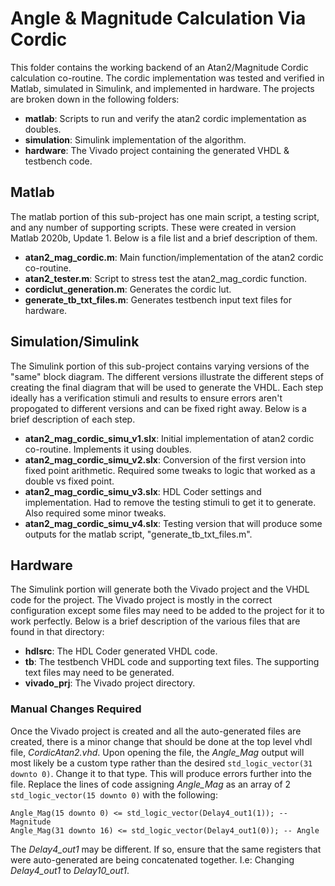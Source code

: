 # Angle & Magnitude Calculation Via Cordic
This folder contains the working backend of an Atan2/Magnitude Cordic
calculation co-routine. The cordic implementation was tested and verified in
Matlab, simulated in Simulink, and implemented in hardware. The projects are
broken down in the following folders:
 - **matlab**: Scripts to run and verify the atan2 cordic implementation as doubles.
 - **simulation**: Simulink implementation of the algorithm.
 - **hardware**: The Vivado project containing the generated VHDL & testbench code.

## Matlab
The matlab portion of this sub-project has one main script, a testing script,
and any number of supporting scripts. These were created in version Matlab
2020b, Update 1. Below is a file list and a brief description of them.
 - **atan2_mag_cordic.m**: Main function/implementation of the atan2 cordic 
co-routine.
 - **atan2_tester.m**: Script to stress test the atan2_mag_cordic function.
 - **cordiclut_generation.m**: Generates the cordic lut.
 - **generate_tb_txt_files.m**: Generates testbench input text files for hardware.

## Simulation/Simulink
The Simulink portion of this sub-project contains varying versions of the "same"
block diagram. The different versions illustrate the different steps of creating
the final diagram that will be used to generate the VHDL. Each step ideally has
a verification stimuli and results to ensure errors aren't propogated to
different versions and can be fixed right away. Below is a brief description of
each step.
 - **atan2_mag_cordic_simu_v1.slx**: Initial implementation of atan2 cordic
co-routine. Implements it using doubles.
 - **atan2_mag_cordic_simu_v2.slx**: Conversion of the first version into fixed
point arithmetic. Required some tweaks to logic that worked as a double vs fixed
point.
 - **atan2_mag_cordic_simu_v3.slx**: HDL Coder settings and implementation. Had to
remove the testing stimuli to get it to generate. Also required some minor
tweaks.
 - **atan2_mag_cordic_simu_v4.slx**: Testing version that will produce some outputs
for the matlab script, "generate_tb_txt_files.m".

## Hardware
The Simulink portion will generate both the Vivado project and the VHDL code for
the project. The Vivado project is mostly in the correct configuration except
some files may need to be added to the project for it to work perfectly. Below
is a brief description of the various files that are found in that directory:
 - **hdlsrc**: The HDL Coder generated VHDL code.
 - **tb**: The testbench VHDL code and supporting text files. The supporting text
files may need to be generated.
 - **vivado_prj**: The Vivado project directory.

### Manual Changes Required
Once the Vivado project is created and all the auto-generated files are created,
there is a minor change that should be done at the top level vhdl file,
*CordicAtan2.vhd*. Upon opening the file, the *Angle_Mag* output will most
likely be a custom type rather than the desired
```std_logic_vector(31 downto 0)```. Change it to that type. This will produce
errors further into the file. Replace the lines of code assigning *Angle_Mag* as
an array of 2 ```std_logic_vector(15 downto 0)``` with the following:
```
Angle_Mag(15 downto 0) <= std_logic_vector(Delay4_out1(1)); -- Magnitude
Angle_Mag(31 downto 16) <= std_logic_vector(Delay4_out1(0)); -- Angle
```
The *Delay4_out1* may be different. If so, ensure that the same registers that
were auto-generated are being concatenated together. I.e: Changing *Delay4_out1*
to *Delay10_out1*.
